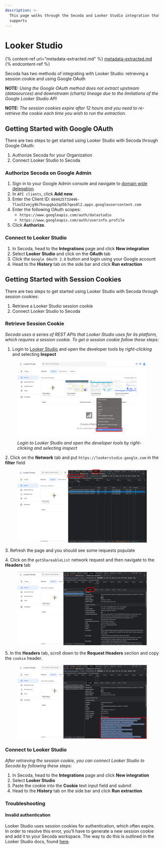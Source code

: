 ```yaml
---
description: >-
  This page walks through the Secoda and Looker Studio integration that Secoda
  supports
---
```


# Looker Studio

{% content-ref url="metadata-extracted.md" %}
[metadata-extracted.md](metadata-extracted.md)
{% endcontent-ref %}

Secoda has two methods of integrating with Looker Studio: retrieving a session cookie and using Google OAuth

**NOTE:** _Using the Google OAuth method does not extract upstream (datasources) and downstream (charts) lineage due to the limitations of the Google Looker Studio API_

**NOTE:** _The session cookies expire after 12 hours and you need to re-retrieve the cookie each time you wish to run the extraction._

## Getting Started with Google OAuth <a href="#h_21e27f5a15" id="h_21e27f5a15"></a>

There are two steps to get started using Looker Studio with Secoda through Google OAuth:

1. Authorize Secoda for your Organization
2. Connect Looker Studio to Secoda

### Authorize Secoda on Google Admin

1. Sign in to your Google Admin console and navigate to [domain wide delegation](https://admin.google.com/ac/owl/domainwidedelegation).
2. In `API clients`, click **Add new**.
3. Enter the Client ID: `884425733446-7lao52vmjg9k7hovpgba2qd5b7qeo8l2.apps.googleusercontent.com`
4. Enter the following OAuth scopes:
   * `https://www.googleapis.com/auth/datastudio`
   * `https://www.googleapis.com/auth/userinfo.profile`
5. Click **Authorize**.

### Connect to Looker Studio

1. In Secoda, head to the **Integrations** page and click **New integration**
2. Select **Looker** **Studio** and click on the **OAuth** tab
3. Click the `Google OAuth 2.0` button and login using your Google account
4. Head to the **History** tab on the side bar and click **Run extraction**

## Getting Started with Session Cookies <a href="#h_21e27f5a15" id="h_21e27f5a15"></a>

There are two steps to get started using Looker Studio with Secoda through session cookies:

1. Retrieve a Looker Studio session cookie
2. Connect Looker Studio to Secoda

### Retrieve Session Cookie

_Secoda uses a series of REST APIs that Looker Studio uses for its platform, which requires a session cookie. To get a session cookie follow these steps:_

1. Login to [Looker Studio](https://datastudio.google.com) and open the developer tools by _right-clicking_ and selecting **Inspect**

<figure><img src="../../../.gitbook/assets/Group 1.png" alt=""><figcaption><p><em>Login to Looker Studio and open the developer tools by right-clicking and selecting inspect</em></p></figcaption></figure>

2\. Click on the **Network** tab and put `https://lookerstudio.google.com` in the **filter** field

<figure><img src="../../../.gitbook/assets/Group 2.png" alt=""><figcaption></figcaption></figure>

3\. Refresh the page and you should see some requests populate

4\. Click on the `getShareableList` network request and then navigate to the **Headers** tab

<figure><img src="../../../.gitbook/assets/Group 3.png" alt=""><figcaption></figcaption></figure>

5\. In the **Headers** tab, scroll down to the **Request Headers** section and copy the `cookie` header.

<figure><img src="../../../.gitbook/assets/Group 4.png" alt=""><figcaption></figcaption></figure>

### Connect to Looker Studio

_After retrieving the session cookie, you can connect Looker Studio to Secoda by following these steps:_

1. In Secoda, head to the **Integrations** page and click **New integration**
2. Select **Looker Studio**
3. Paste the cookie into the **Cookie** text input field and submit
4. Head to the **History** tab on the side bar and click **Run extraction**

### Troubleshooting

#### Invalid authentication

Looker Studio uses session cookies for authentication, which often expire. In order to resolve this error, you’ll have to generate a new session cookie and add it to your Secoda workspace. The way to do this is outlined in the Looker Studio docs, found [here](https://docs.secoda.co/integrations/google-data-studio#h\_21e27f5a15-1).
